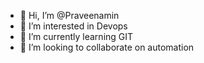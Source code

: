 - 👋 Hi, I’m @Praveenamin
- 👀 I’m interested in Devops
- 🌱 I’m currently learning GIT
- 💞️ I’m looking to collaborate on automation 


<!---
Praveenamin/Praveenamin is a ✨ special ✨ repository because its `README.md` (this file) appears on your GitHub profile.
You can click the Preview link to take a look at your changes.
--->
